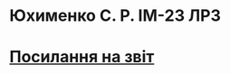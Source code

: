 # Юхименко С. Р. ІМ-23 ЛР3<br>
# [Посилання на звіт](https://docs.google.com/document/d/1oBa7k5czCcLoh6D_ivbY0d090-vRLtXK/edit?usp=sharing&ouid=117496446258546592243&rtpof=true&sd=true)
